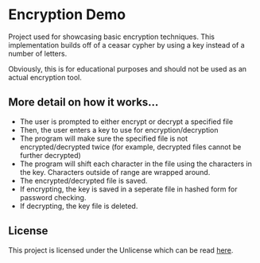 # Encryption Demo
Project used for showcasing basic encryption techniques. This implementation builds off of a ceasar
cypher by using a key instead of a number of letters. 

Obviously, this is for educational purposes and should not be used as an actual encryption tool.

## More detail on how it works...
* The user is prompted to either encrypt or decrypt a specified file
* Then, the user enters a key to use for encryption/decryption
* The program will make sure the specified file is not encrypted/decrypted twice (for example,
  decrypted files cannot be further decrypted)
* The program will shift each character in the file using the characters in the key. Characters
  outside of range are wrapped around.
* The encrypted/decrypted file is saved.
* If encrypting, the key is saved in a seperate file in hashed form for password checking.
* If decrypting, the key file is deleted.

## License
This project is licensed under the Unlicense which can be read [here](LICENSE).